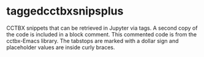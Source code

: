 # taggedcctbxsnipsplus
CCTBX snippets that can be retrieved in Jupyter via tags. A second copy of the code is included in a block comment. This commented code is from the cctbx-Emacs library. The tabstops are marked with a dollar sign and placeholder values are inside curly braces.
